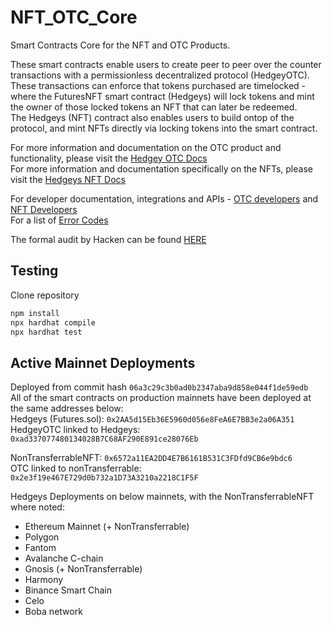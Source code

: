 # NFT_OTC_Core
Smart Contracts Core for the NFT and OTC Products.  

These smart contracts enable users to create peer to peer over the counter transactions with a permissionless decentralized protocol (HedgeyOTC). These transactions can enforce that tokens purchased are timelocked - where the FuturesNFT smart contract (Hedgeys) will lock tokens and mint the owner of those locked tokens an NFT that can later be redeemed.   
The Hedgeys (NFT) contract also enables users to build ontop of the protocol, and mint NFTs directly via locking tokens into the smart contract.  

For more information and documentation on the OTC product and functionality, please visit the [Hedgey OTC Docs](https://global-alfalfa-07c.notion.site/Hedgey-OTC-deals-cbc7b0047d7343e3ba2e236741e9c9bd)  
For more information and documentation specifically on the NFTs, please visit the [Hedgeys NFT Docs](https://global-alfalfa-07c.notion.site/Hedgeys-NFT-b03348c0f84a46acbe0d8861c7490c05)  

For developer documentation, integrations and APIs -  [OTC developers](https://global-alfalfa-07c.notion.site/OTC-Protocol-95b18254e5c543498b2d7b01790f1f86)  and [NFT Developers](https://global-alfalfa-07c.notion.site/Hedgeys-NFT-2fc03fc8bdc54cb0ae6673d33b5e2f8b)  
For a list of [Error Codes](https://global-alfalfa-07c.notion.site/Error-Codes-e15907bfd8804105ba7b5a373df63c18)  

The formal audit by Hacken can be found [HERE](https://hacken.io/audits/#hedgey_finance)  

## Testing
Clone repository

``` bash
npm install
npx hardhat compile
npx hardhat test
```

## Active Mainnet Deployments  
Deployed from commit hash `06a3c29c3b0ad0b2347aba9d858e044f1de59edb`  
All of the smart contracts on production mainnets have been deployed at the same addresses below:  
Hedgeys (Futures.sol): `0x2AA5d15Eb36E5960d056e8FeA6E7BB3e2a06A351`    
HedgeyOTC linked to Hedgeys: `0xad337077480134028B7C68AF290E891ce28076Eb`  

NonTransferrableNFT: `0x6572a11EA2DD4E7B6161B531C3FDfd9CB6e9bdc6`  
OTC linked to nonTransferrable: `0x2e3f19e467E729d0b732a1D73A3210a2218C1F5F`  

Hedgeys Deployments on below mainnets, with the NonTransferrableNFT where noted:  
- Ethereum Mainnet  (+ NonTransferrable)  
- Polygon
- Fantom
- Avalanche C-chain
- Gnosis  (+ NonTransferrable)  
- Harmony
- Binance Smart Chain 
- Celo
- Boba network
